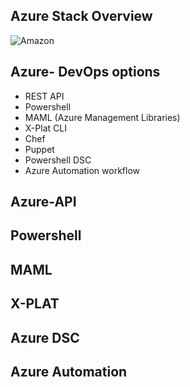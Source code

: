 Azure Stack Overview
---------------------

![Amazon](../images/cloud/azurestack.png)



Azure- DevOps options
-------------------

- REST API
- Powershell
- MAML (Azure Management Libraries)
- X-Plat CLI
 - Chef
 - Puppet
- Powershell DSC
- Azure Automation workflow



Azure-API
---------





Powershell
----------



MAML
----



X-PLAT
------



Azure DSC
---------



Azure Automation
----------------


